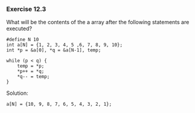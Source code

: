 ### Exercise 12.3

What will be the contents of the a array after the following statements are executed?
```
#define N 10
int a[N] = {1, 2, 3, 4, 5 ,6, 7, 8, 9, 10};
int *p = &a[0], *q = &a[N-1], temp;

while (p < q) {
    temp = *p;
    *p++ = *q;
    *q-- = temp;
}
```

Solution:
```
a[N] = {10, 9, 8, 7, 6, 5, 4, 3, 2, 1};
```
